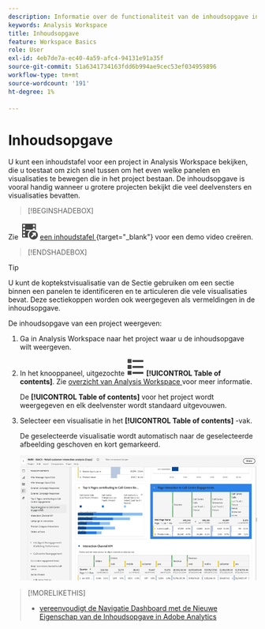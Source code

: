 ```yaml
---
description: Informatie over de functionaliteit van de inhoudsopgave in een Workspace-project
keywords: Analysis Workspace
title: Inhoudsopgave
feature: Workspace Basics
role: User
exl-id: 4eb7de7a-ec40-4a59-afc4-94131e91a35f
source-git-commit: 51a6341734163fdd6b994ae9cec53ef034959896
workflow-type: tm+mt
source-wordcount: '191'
ht-degree: 1%

---
```


# Inhoudsopgave

U kunt een inhoudstafel voor een project in Analysis Workspace bekijken, die u toestaat om zich snel tussen om het even welke panelen en visualisaties te bewegen die in het project bestaan. De inhoudsopgave is vooral handig wanneer u grotere projecten bekijkt die veel deelvensters en visualisaties bevatten.

>[!BEGINSHADEBOX]

Zie ![ VideoCheckedOut ](/help/assets/icons/VideoCheckedOut.svg) [ een inhoudstafel ](https://video.tv.adobe.com/v/26990/?quality=12&learn=on){target="_blank"} voor een demo video creëren.

>[!ENDSHADEBOX]


>[!TIP]
>
>U kunt de koptekstvisualisatie van de Sectie gebruiken om een sectie binnen een panelen te identificeren en te articuleren die vele visualisaties bevat. Deze sectiekoppen worden ook weergegeven als vermeldingen in de inhoudsopgave.
>


De inhoudsopgave van een project weergeven:

1. Ga in Analysis Workspace naar het project waar u de inhoudsopgave wilt weergeven.

1. In het knooppaneel, uitgezochte ![ ViewList ](/help/assets/icons/ViewList.svg) **[!UICONTROL Table of contents]**. Zie [ overzicht van Analysis Workspace ](/help/analysis-workspace/home.md) voor meer informatie.<br/>

   De **[!UICONTROL Table of contents]** voor het project wordt weergegeven en elk deelvenster wordt standaard uitgevouwen.

1. Selecteer een visualisatie in het **[!UICONTROL Table of contents]** -vak. <br/>

   De geselecteerde visualisatie wordt automatisch naar de geselecteerde afbeelding geschoven en kort gemarkeerd.

   ![ benadrukte TOC ](assets/toc-highlighted.png)


>[!MORELIKETHIS]
>
>* [ vereenvoudigt de Navigatie Dashboard met de Nieuwe Eigenschap van de Inhoudsopgave in Adobe Analytics ](https://experienceleaguecommunities.adobe.com/t5/adobe-analytics-blogs/simplify-dashboard-navigation-with-the-new-table-of-contents/ba-p/731284)
